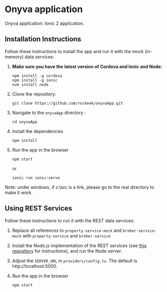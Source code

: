 # Onyva application

Onyva application: Ionic 2 application. 

## Installation Instructions

Follow these instructions to install the app and run it with the mock (in-memory) data services:

1. **Make sure you have the latest version of Cordova and Ionic and Node:**
    ```
    npm install -g cordova
    npm install -g ionic
    nvm install node
    ```

1. Clone the repository:
    ```
    git clone https://github.com/rockeek/onyvaApp.git
    ```

1. Navigate to the `onyvaApp` directory :
    ```
    cd onyvaApp
    ```

1. Install the dependencies
    ```
    npm install
    ```
  
1. Run the app in the browser
    ```
    npm start
    ```
    or
    ```
    ionic run ionic:serve
    ```

Note: under windows, if c:\src is a link, please go to the real directory to make it work.

## Using REST Services

Follow these instructions to run it with the REST data services:

1. Replace all references to `property-service-mock` and `broker-service-mock` with `property-service` and `broker-service`
 
1. Install the Node.js implementation of the REST services (see [this repository](https://github.com/dreamhouseapp/dreamhouse-rest-services) for instructions), and run the Node server.
 
1. Adjust the `SERVER_URL` in `providers/config.ts`. The default is http://localhost:5000.

1. Run the app in the browser
    ```
    npm start
    ```